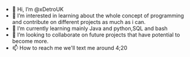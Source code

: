 - 👋 Hi, I’m @xDetroUK
- 👀 I’m interested in learning about the whole concept of programming and contribute on different projects as much as i can. 
- 🌱 I’m currently learning mainly Java and python,SQL and bash
- 💞️ I’m looking to collaborate on future projects that have potential to become more.
- 📫 How to reach me we'll text me around 4;20

<!---
xDetroUK/xDetroUK is a ✨ special ✨ repository because its `README.md` (this file) appears on your GitHub profile.
You can click the Preview link to take a look at your changes.
--->
